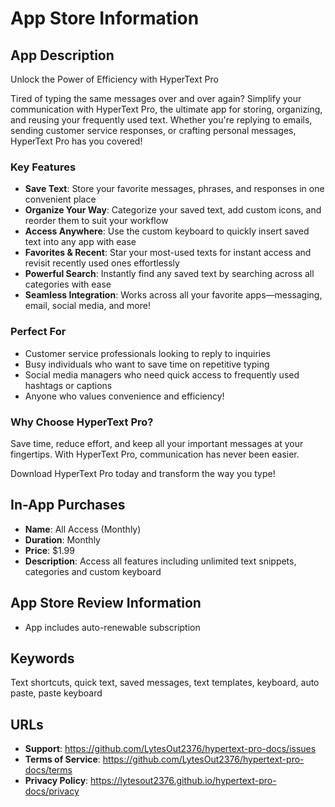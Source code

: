 # App Store Information

## App Description

Unlock the Power of Efficiency with HyperText Pro

Tired of typing the same messages over and over again? Simplify your communication with HyperText Pro, the ultimate app for storing, organizing, and reusing your frequently used text. Whether you're replying to emails, sending customer service responses, or crafting personal messages, HyperText Pro has you covered!

### Key Features
- **Save Text**: Store your favorite messages, phrases, and responses in one convenient place
- **Organize Your Way**: Categorize your saved text, add custom icons, and reorder them to suit your workflow
- **Access Anywhere**: Use the custom keyboard to quickly insert saved text into any app with ease
- **Favorites & Recent**: Star your most-used texts for instant access and revisit recently used ones effortlessly
- **Powerful Search**: Instantly find any saved text by searching across all categories with ease
- **Seamless Integration**: Works across all your favorite apps—messaging, email, social media, and more!

### Perfect For
- Customer service professionals looking to reply to inquiries
- Busy individuals who want to save time on repetitive typing
- Social media managers who need quick access to frequently used hashtags or captions
- Anyone who values convenience and efficiency!

### Why Choose HyperText Pro?
Save time, reduce effort, and keep all your important messages at your fingertips. With HyperText Pro, communication has never been easier.

Download HyperText Pro today and transform the way you type!

## In-App Purchases
- **Name**: All Access (Monthly)
- **Duration**: Monthly
- **Price**: $1.99
- **Description**: Access all features including unlimited text snippets, categories and custom keyboard

## App Store Review Information
- App includes auto-renewable subscription

## Keywords
Text shortcuts, quick text, saved messages, text templates, keyboard, auto paste, paste keyboard

## URLs
- **Support**: https://github.com/LytesOut2376/hypertext-pro-docs/issues
- **Terms of Service**: https://github.com/LytesOut2376/hypertext-pro-docs/terms
- **Privacy Policy**: https://lytesout2376.github.io/hypertext-pro-docs/privacy 